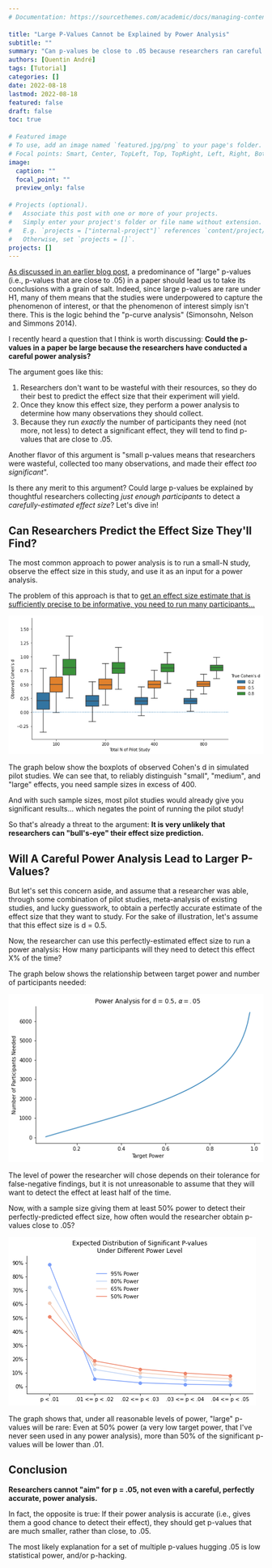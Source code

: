 ```yaml
---
# Documentation: https://sourcethemes.com/academic/docs/managing-content/

title: "Large P-Values Cannot be Explained by Power Analysis"
subtitle: ""
summary: "Can p-values be close to .05 because researchers ran careful power analysis, and collected 'just enough' participants to detect their effect? In this blog post, I evaluate the merits of this argument."
authors: [Quentin André]
tags: [Tutorial]
categories: []
date: 2022-08-18
lastmod: 2022-08-18
featured: false
draft: false
toc: true

# Featured image
# To use, add an image named `featured.jpg/png` to your page's folder.
# Focal points: Smart, Center, TopLeft, Top, TopRight, Left, Right, BottomLeft, Bottom, BottomRight.
image:
  caption: ""
  focal_point: ""
  preview_only: false

# Projects (optional).
#   Associate this post with one or more of your projects.
#   Simply enter your project's folder or file name without extension.
#   E.g. `projects = ["internal-project"]` references `content/project/deep-learning/index.md`.
#   Otherwise, set `projects = []`.
projects: []
---
```


[As discussed in an earlier blog post](https://quentinandre.net/post/evaluating-statistical-value/), a predominance of "large" p-values (i.e., p-values that are close to .05) in a paper should lead us to take its conclusions with a grain of salt. Indeed, since large p-values are rare under H1, many of them means that the studies were underpowered to capture the phenomenon of interest, or that the phenomenon of interest simply isn't there. This is the logic behind the "p-curve analysis" (Simonsohn, Nelson and Simmons 2014).

I recently heard a question that I think is worth discussing: **Could the p-values in a paper be large because the researchers have conducted a careful power analysis?** 

The argument goes like this:
1. Researchers don't want to be wasteful with their resources, so they do their best to predict the effect size that their experiment will yield.
2. Once they know this effect size, they perform a power analysis to determine how many observations they should collect.
3. Because they run *exactly* the number of participants they need (not more, not less) to detect a significant effect, they will tend to find p-values that are close to .05.

Another flavor of this argument is "small p-values means that researchers were wasteful, collected too many observations, and made their effect *too significant*".

Is there any merit to this argument? Could large p-values be explained by thoughtful researchers collecting *just enough participants* to detect a *carefully-estimated effect size*? Let's dive in!

## Can Researchers Predict the Effect Size They'll Find?

The most common approach to power analysis is to run a small-N study, observe the effect size in this study, and use it as an input for a power analysis.

The problem of this approach is that to [get an effect size estimate that is sufficiently precise to be informative, you need to run many participants...](http://datacolada.org/20)


    
![png](files/Fig1.png)
    


The graph below show the boxplots of observed Cohen's d in simulated pilot studies. We can see that, to reliably distinguish "small", "medium", and "large" effects, you need sample sizes in excess of 400. 

And with such sample sizes, most pilot studies would already give you significant results... which negates the point of running the pilot study!

So that's already a threat to the argument: **It is very unlikely that researchers can "bull's-eye" their effect size prediction.**

## Will A Careful Power Analysis Lead to Larger P-Values?

But let's set this concern aside, and assume that a researcher was able, through some combination of pilot studies, meta-analysis of existing studies, and lucky guesswork, to obtain a perfectly accurate estimate of the effect size that they want to study. For the sake of illustration, let's assume that this effect size is d = 0.5.

Now, the researcher can use this perfectly-estimated effect size to run a power analysis: How many participants will they need to detect this effect X% of the time? 

The graph below shows the relationship between target power and number of participants needed:


    
![png](files/Fig2.png)
    


The level of power the researcher will chose depends on their tolerance for false-negative findings, but it is not unreasonable to assume that they will want to detect the effect at least half of the time.

Now, with a sample size giving them at least 50% power to detect their perfectly-predicted effect size, how often would the researcher obtain p-values close to .05?


    
![png](files/Fig3.png)
    


The graph shows that, under all reasonable levels of power, "large" p-values will be rare: Even at 50% power (a very low target power, that I've never seen used in any power analysis), more than 50% of the significant p-values will be lower than .01.

## Conclusion

**Researchers cannot "aim" for p = .05, not even with a careful, perfectly accurate, power analysis.**

In fact, the opposite is true: If their power analysis is accurate (i.e., gives them a good chance to detect their effect), they should get p-values that are much smaller, rather than close, to .05.

The most likely explanation for a set of multiple p-values hugging .05 is low statistical power, and/or p-hacking.
